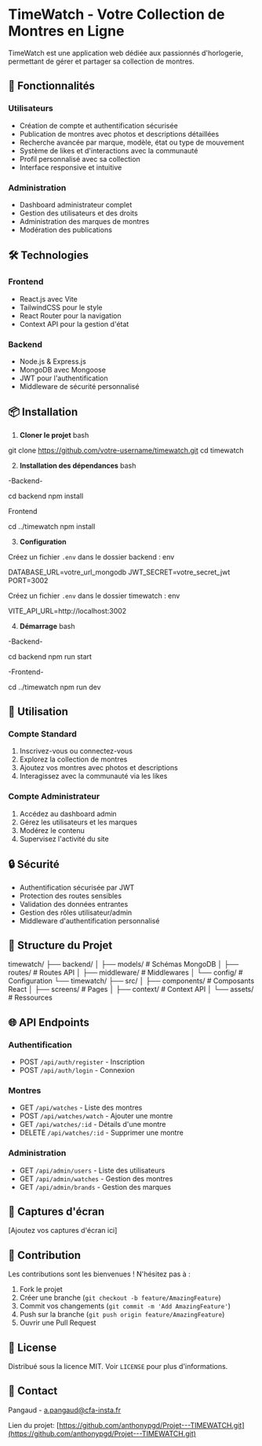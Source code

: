 # TimeWatch - Votre Collection de Montres en Ligne

TimeWatch est une application web dédiée aux passionnés d'horlogerie, permettant de gérer et partager sa collection de montres.

## 🌟 Fonctionnalités

### Utilisateurs
- Création de compte et authentification sécurisée
- Publication de montres avec photos et descriptions détaillées
- Recherche avancée par marque, modèle, état ou type de mouvement
- Système de likes et d'interactions avec la communauté
- Profil personnalisé avec sa collection
- Interface responsive et intuitive

### Administration
- Dashboard administrateur complet
- Gestion des utilisateurs et des droits
- Administration des marques de montres
- Modération des publications

## 🛠 Technologies

### Frontend
- React.js avec Vite
- TailwindCSS pour le style
- React Router pour la navigation
- Context API pour la gestion d'état

### Backend
- Node.js & Express.js
- MongoDB avec Mongoose
- JWT pour l'authentification
- Middleware de sécurité personnalisé

## 📦 Installation

1. **Cloner le projet**
bash

git clone https://github.com/votre-username/timewatch.git
cd timewatch


2. **Installation des dépendances**
bash

-Backend-

cd backend
npm install

Frontend

cd ../timewatch
npm install

3. **Configuration**

Créez un fichier `.env` dans le dossier backend :
env

DATABASE_URL=votre_url_mongodb
JWT_SECRET=votre_secret_jwt
PORT=3002


Créez un fichier `.env` dans le dossier timewatch :
env

VITE_API_URL=http://localhost:3002


4. **Démarrage**
bash

-Backend-

cd backend
npm run start

-Frontend-

cd ../timewatch
npm run dev


## 🚀 Utilisation

### Compte Standard
1. Inscrivez-vous ou connectez-vous
2. Explorez la collection de montres
3. Ajoutez vos montres avec photos et descriptions
4. Interagissez avec la communauté via les likes

### Compte Administrateur
1. Accédez au dashboard admin
2. Gérez les utilisateurs et les marques
3. Modérez le contenu
4. Supervisez l'activité du site

## 🔒 Sécurité
- Authentification sécurisée par JWT
- Protection des routes sensibles
- Validation des données entrantes
- Gestion des rôles utilisateur/admin
- Middleware d'authentification personnalisé

## 📁 Structure du Projet
timewatch/
├── backend/
│ ├── models/ # Schémas MongoDB
│ ├── routes/ # Routes API
│ ├── middleware/ # Middlewares
│ └── config/ # Configuration
└── timewatch/
├── src/
│ ├── components/ # Composants React
│ ├── screens/ # Pages
│ ├── context/ # Context API
│ └── assets/ # Ressources


## 🌐 API Endpoints

### Authentification
- POST `/api/auth/register` - Inscription
- POST `/api/auth/login` - Connexion

### Montres
- GET `/api/watches` - Liste des montres
- POST `/api/watches/watch` - Ajouter une montre
- GET `/api/watches/:id` - Détails d'une montre
- DELETE `/api/watches/:id` - Supprimer une montre

### Administration
- GET `/api/admin/users` - Liste des utilisateurs
- GET `/api/admin/watches` - Gestion des montres
- GET `/api/admin/brands` - Gestion des marques

## 📱 Captures d'écran
[Ajoutez vos captures d'écran ici]

## 🤝 Contribution
Les contributions sont les bienvenues ! N'hésitez pas à :
1. Fork le projet
2. Créer une branche (`git checkout -b feature/AmazingFeature`)
3. Commit vos changements (`git commit -m 'Add AmazingFeature'`)
4. Push sur la branche (`git push origin feature/AmazingFeature`)
5. Ouvrir une Pull Request

## 📝 License
Distribué sous la licence MIT. Voir `LICENSE` pour plus d'informations.

## 📧 Contact
Pangaud - a.pangaud@cfa-insta.fr

Lien du projet: [https://github.com/anthonypgd/Projet---TIMEWATCH.git](https://github.com/anthonypgd/Projet---TIMEWATCH.git)